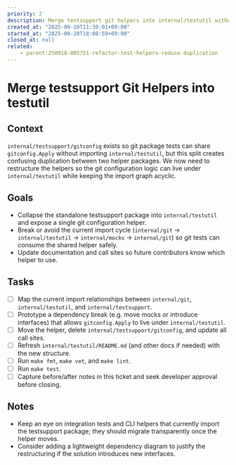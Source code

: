 ```yaml
---
priority: 2
description: Merge testsupport git helpers into internal/testutil without reintroducing import cycles
created_at: "2025-09-20T11:39:01+09:00"
started_at: "2025-09-20T18:08:59+09:00"
closed_at: null
related:
    - parent:250918-005751-refactor-test-helpers-reduce-duplication
---
```


# Merge testsupport Git Helpers into testutil

## Context

`internal/testsupport/gitconfig` exists so git package tests can share `gitconfig.Apply` without importing `internal/testutil`, but this split creates confusing duplication between two helper packages. We now need to restructure the helpers so the git configuration logic can live under `internal/testutil` while keeping the import graph acyclic.

## Goals

- Collapse the standalone testsupport package into `internal/testutil` and expose a single git configuration helper.
- Break or avoid the current import cycle (`internal/git` → `internal/testutil` → `internal/mocks` → `internal/git`) so git tests can consume the shared helper safely.
- Update documentation and call sites so future contributors know which helper to use.

## Tasks

- [ ] Map the current import relationships between `internal/git`, `internal/testutil`, and `internal/testsupport`.
- [ ] Prototype a dependency break (e.g. move mocks or introduce interfaces) that allows `gitconfig.Apply` to live under `internal/testutil`.
- [ ] Move the helper, delete `internal/testsupport/gitconfig`, and update all call sites.
- [ ] Refresh `internal/testutil/README.md` (and other docs if needed) with the new structure.
- [ ] Run `make fmt`, `make vet`, and `make lint`.
- [ ] Run `make test`.
- [ ] Capture before/after notes in this ticket and seek developer approval before closing.

## Notes

- Keep an eye on integration tests and CLI helpers that currently import the testsupport package; they should migrate transparently once the helper moves.
- Consider adding a lightweight dependency diagram to justify the restructuring if the solution introduces new interfaces.
